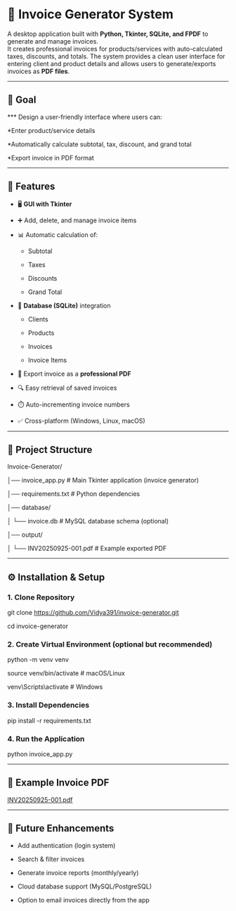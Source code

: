 # 🧾 Invoice Generator System

A desktop application built with **Python, Tkinter, SQLite, and FPDF** to generate and manage invoices.  
It creates professional invoices for products/services with auto-calculated taxes, discounts, and totals. The system provides a clean user interface for entering client and product details and allows users to generate/exports invoices as **PDF files**.

---

## 🎯 Goal

*** Design a user-friendly interface where users can:

*Enter product/service details

*Automatically calculate subtotal, tax, discount, and grand total

*Export invoice in PDF format

---

## 🚀 Features

- 🖥️ **GUI with Tkinter**

- ➕ Add, delete, and manage invoice items

- 📊 Automatic calculation of:

  - Subtotal

  - Taxes

  - Discounts

  - Grand Total

- 📂 **Database (SQLite)** integration

  - Clients

  - Products

  - Invoices

  - Invoice Items

- 📑 Export invoice as a **professional PDF**

- 🔍 Easy retrieval of saved invoices

- ⏱️ Auto-incrementing invoice numbers

- ✅ Cross-platform (Windows, Linux, macOS)

---

## 📂 Project Structure

Invoice-Generator/

│── invoice_app.py              # Main Tkinter application (invoice generator)

│── requirements.txt     # Python dependencies

│── database/

│   └── invoice.db       # MySQL database schema (optional)

│── output/

│   └── INV20250925-001.pdf  # Example exported PDF

---

## ⚙️ Installation & Setup

### 1. Clone Repository

git clone https://github.com/Vidya391/invoice-generator.git

cd invoice-generator

### 2. Create Virtual Environment (optional but recommended)

python -m venv venv

source venv/bin/activate   # macOS/Linux

venv\Scripts\activate      # Windows

### 3. Install Dependencies

pip install -r requirements.txt

### 4. Run the Application

python invoice_app.py

---

## 📄 Example Invoice PDF

[INV20250925-001.pdf](https://github.com/user-attachments/files/22539919/INV20250925-001.pdf)

---

## 🔮 Future Enhancements

  * Add authentication (login system)

  * Search & filter invoices

  * Generate invoice reports (monthly/yearly)

  * Cloud database support (MySQL/PostgreSQL)

  * Option to email invoices directly from the app
